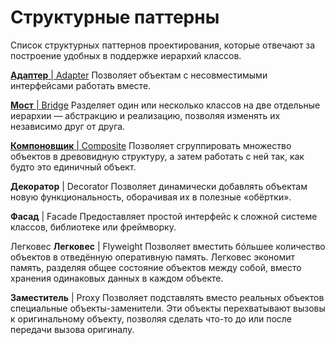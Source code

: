 # Структурные паттерны

Список структурных паттернов проектирования, которые отвечают за построение удобных в поддержке иерархий классов.

[**Адаптер** | Adapter](adapter.md)
Позволяет объектам с несовместимыми интерфейсами работать вместе.

[**Мост** | Bridge](bridge.md)
Разделяет один или несколько классов на две отдельные иерархии — абстракцию и реализацию, позволяя изменять их независимо друг от друга.

[**Компоновщик** | Composite](composite.md)
Позволяет сгруппировать множество объектов в древовидную структуру, а затем работать с ней так, как будто это единичный объект.

**Декоратор** | Decorator
Позволяет динамически добавлять объектам новую функциональность, оборачивая их в полезные «обёртки».

**Фасад** | Facade
Предоставляет простой интерфейс к сложной системе классов, библиотеке или фреймворку.

Легковес
**Легковес** | Flyweight
Позволяет вместить бóльшее количество объектов в отведённую оперативную память. Легковес экономит память, разделяя общее состояние объектов между собой, вместо хранения одинаковых данных в каждом объекте.


**Заместитель** | Proxy
Позволяет подставлять вместо реальных объектов специальные объекты-заменители. Эти объекты перехватывают вызовы к оригинальному объекту, позволяя сделать что-то до или после передачи вызова оригиналу.

